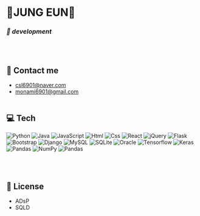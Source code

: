 <!--
**jjjjjeeee/jjjjjeeee** is a ✨ _special_ ✨ repository because its `README.md` (this file) appears on your GitHub profile.

Here are some ideas to get you started:

- 🔭 I’m currently working on ...
- 🌱 I’m currently learning ...
- 👯 I’m looking to collaborate on ...
- 🤔 I’m looking for help with ...
- 💬 Ask me about ...
- 📫 How to reach me: ...
- 😄 Pronouns: ...
- ⚡ Fun fact: ...
-->
# :blossom:JUNG EUN:sunflower:
### _:baby_chick: development_
<br><br>
## :raised_hands: Contact me

- csl6901@naver.com
- monami6901@gmail.com
<br><br>
## 💻 Tech

<img alt="Python" src ="https://img.shields.io/badge/Python-blue.svg?&style=for-the-badge&logo=Python&logoColor=white"/> <img alt="Java" src ="https://img.shields.io/badge/Java-orange.svg?&style=for-the-badge&logo=Java&logoColor=white"/> <img alt="JavaScript" src ="https://img.shields.io/badge/JavaScriipt-F7DF1E.svg?&style=for-the-badge&logo=JavaScript&logoColor=black"/> <img alt="Html" src ="https://img.shields.io/badge/HTML5-E34F26.svg?&style=for-the-badge&logo=HTML5&logoColor=white"/> <img alt="Css" src ="https://img.shields.io/badge/CSS3-1572B6.svg?&style=for-the-badge&logo=CSS3&logoColor=white"/> <img alt="React" src ="https://img.shields.io/badge/React-61DAFB.svg?&style=for-the-badge&logo=React&logoColor=black"/> <img alt="jQuery" src ="https://img.shields.io/badge/jQuery-0769AD.svg?&style=for-the-badge&logo=jQuery&logoColor=white"/> <img alt="Flask" src ="https://img.shields.io/badge/Flask-000000.svg?&style=for-the-badge&logo=Flask&logoColor=white"/> <img alt="Bootstrap" src ="https://img.shields.io/badge/Bootstrap-7952B3.svg?&style=for-the-badge&logo=Bootstrap&logoColor=white"/> <img alt="Django" src ="https://img.shields.io/badge/Django-092E20.svg?&style=for-the-badge&logo=Django&logoColor=white"/> <img alt="MySQL" src ="https://img.shields.io/badge/MySQL-4479A1.svg?&style=for-the-badge&logo=MySQL&logoColor=white"/> <img alt="SQLite" src ="https://img.shields.io/badge/SQLite-003B57.svg?&style=for-the-badge&logo=SQLite&logoColor=white"/> <img alt="Oracle" src ="https://img.shields.io/badge/Oracle-F80000.svg?&style=for-the-badge&logo=Oracle&logoColor=white"/> <img alt="Tensorflow" src ="https://img.shields.io/badge/Tensorflow-FF6F00.svg?&style=for-the-badge&logo=Tensorflow&logoColor=white"/> <img alt="Keras" src ="https://img.shields.io/badge/Keras-D00000.svg?&style=for-the-badge&logo=Keras&logoColor=white"/> <img alt="Pandas" src ="https://img.shields.io/badge/Pandas-150458.svg?&style=for-the-badge&logo=Pandas&logoColor=white"/> <img alt="NumPy" src ="https://img.shields.io/badge/NumPy-013243.svg?&style=for-the-badge&logo=NumPy&logoColor=white"/> <img alt="Pandas" src ="https://img.shields.io/badge/Pandas-150458.svg?&style=for-the-badge&logo=Pandas&logoColor=white"/>

<br><br>
## :green_book: License

- ADsP
- SQLD


